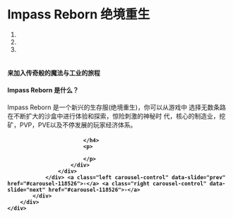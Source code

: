 <div class="container-fluid">
	<div class="row-fluid">
		<div class="span12">
			<div class="page-header">
				<h1>
					Impass Reborn <span>绝境重生</span>
				</h1>
			</div>
			<div class="carousel slide" id="carousel-118526">
				<ol class="carousel-indicators">
					<li class="active" data-slide-to="0" data-target="#carousel-118526">
					</li>
					<li data-slide-to="1" data-target="#carousel-118526">
					</li>
					<li data-slide-to="2" data-target="#carousel-118526">
					</li>
				</ol>
				<div class="carousel-inner">
					<div class="item active">
						<img alt="" src="http://attachment.mcbbs.net/forum/201904/28/164330mzeuemeu3pp450dh.png" />
						<div class="carousel-caption">
							<h4>
								来加入传奇般的魔法与工业的旅程
							</h4>
						</div>
					</div>
					<div class="item">
						<div class="carousel-caption">
							<h4>
								Impass Reborn 是什么？
							</h4>
							<p>
								Impass Reborn 是一个新兴的生存服(绝境重生)，你可以从游戏中
选择无数条路在不断扩大的沙盒中进行体验和探索，惊险刺激的神秘时
代，核心的制造业，挖矿，PVP，PVE以及不停发展的玩家经济体系。
							</p>
						</div>
					</div>
					<div class="item">
						<div class="carousel-caption">
							<h4>
								
							</h4>
							<p>
								
							</p>
						</div>
					</div>
				</div> <a class="left carousel-control" data-slide="prev" href="#carousel-118526">‹</a> <a class="right carousel-control" data-slide="next" href="#carousel-118526">›</a>
			</div>
		</div>
	</div>
</div>
